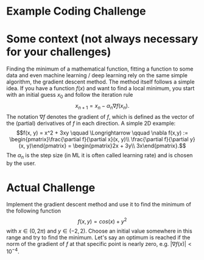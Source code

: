 # Example Coding Challenge

# Some context (not always necessary for your challenges)

Finding the minimum of a mathematical function, fitting a function to some data and even machine learning / deep learning rely on the same simple algorithm, the gradient descent method. The method itself follows a simple idea. If you have a function $f(x)$ and want to find a local minimum, you start with an initial guess $x_0$ and follow the iteration rule
$$x_{n+1} = x_n - \alpha_n \nabla f(x_n).$$
The notation $\nabla f$ denotes the gradient of $f$, which is defined as the vector of the (partial) derivatives of $f$ in each direction. A simple 2D example:
$$f(x, y) = x^2 + 3xy \qquad \Longrightarrow \qquad \nabla f(x,y) := \begin{pmatrix}\frac{\partial f}{\partial x}(x, y)\\ \frac{\partial f}{\partial y}(x, y)\end{pmatrix} = \begin{pmatrix}2x + 3y\\ 3x\end{pmatrix}.$$
The $\alpha_n$ is the step size (in ML it is often called learning rate) and is chosen by the user.

# Actual Challenge

Implement the gradient descent method and use it to find the minimum of the following function
$$f(x,y) = cos(x) + y^2$$
with $x \in (0, 2\pi)$ and $y \in (-2,2)$. Choose an initial value somewhere in this range and try to find the minimum. Let's say an optimum is reached if the norm of the gradient of $f$ at that specific point is nearly zero, e.g. $|\nabla f (x)| < 10^{-4}$.